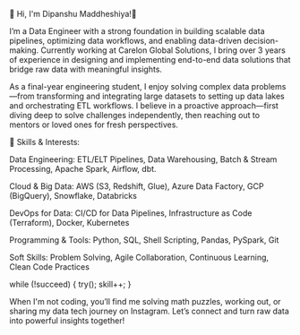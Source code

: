 👋 Hi, I'm Dipanshu Maddheshiya!🚀

I’m a Data Engineer with a strong foundation in building scalable data pipelines, optimizing data workflows, and enabling data-driven decision-making. Currently working at Carelon Global Solutions, I bring over 3 years of experience in designing and implementing end-to-end data solutions that bridge raw data with meaningful insights.

As a final-year engineering student, I enjoy solving complex data problems—from transforming and integrating large datasets to setting up data lakes and orchestrating ETL workflows. I believe in a proactive approach—first diving deep to solve challenges independently, then reaching out to mentors or loved ones for fresh perspectives.

🔧 Skills & Interests:

Data Engineering:
ETL/ELT Pipelines, Data Warehousing, Batch & Stream Processing, Apache Spark, Airflow, dbt.

Cloud & Big Data:
AWS (S3, Redshift, Glue), Azure Data Factory, GCP (BigQuery), Snowflake, Databricks

DevOps for Data:
CI/CD for Data Pipelines, Infrastructure as Code (Terraform), Docker, Kubernetes

Programming & Tools:
Python, SQL, Shell Scripting, Pandas, PySpark, Git

Soft Skills:
Problem Solving, Agile Collaboration, Continuous Learning, Clean Code Practices

while (!succeed) {
    try();
    skill++;
}

When I'm not coding, you’ll find me solving math puzzles, working out, or sharing my data tech journey on Instagram. Let’s connect and turn raw data into powerful insights together!

